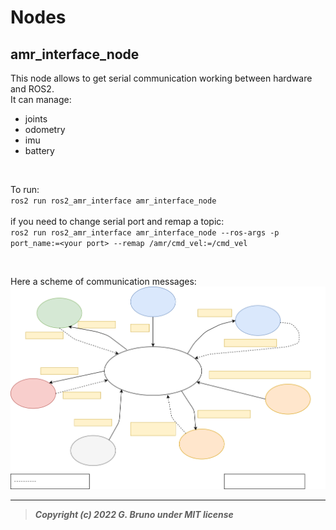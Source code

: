 # Nodes


## amr_interface_node


This node allows to get serial communication working between hardware and ROS2. <br>
It can manage:
- joints
- odometry
- imu
- battery

<br>

To run:<br>
`ros2 run ros2_amr_interface amr_interface_node`
<br><br>
if you need to change serial port and remap a topic:<br>
`ros2 run ros2_amr_interface amr_interface_node --ros-args -p port_name:=<your port> --remap /amr/cmd_vel:=/cmd_vel`

<br>

Here a scheme of communication messages: <br>
![flow.drawio.svg](./images/flow.drawio.svg)

---


> ***Copyright (c) 2022 G. Bruno under MIT license***